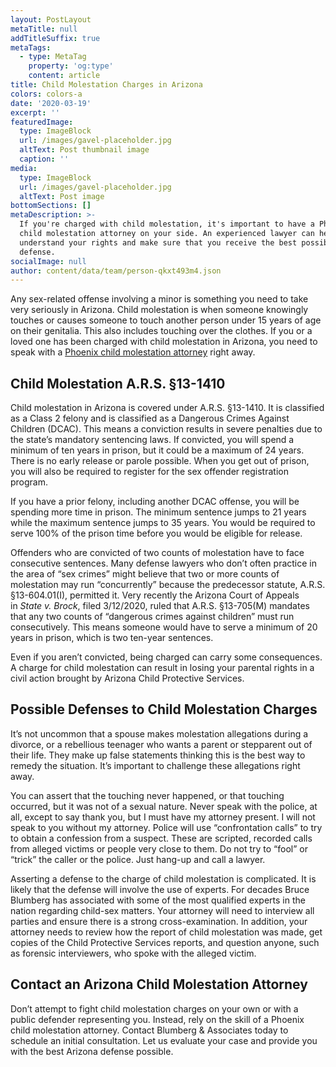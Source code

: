 ```yaml
---
layout: PostLayout
metaTitle: null
addTitleSuffix: true
metaTags:
  - type: MetaTag
    property: 'og:type'
    content: article
title: Child Molestation Charges in Arizona
colors: colors-a
date: '2020-03-19'
excerpt: ''
featuredImage:
  type: ImageBlock
  url: /images/gavel-placeholder.jpg
  altText: Post thumbnail image
  caption: ''
media:
  type: ImageBlock
  url: /images/gavel-placeholder.jpg
  altText: Post image
bottomSections: []
metaDescription: >-
  If you're charged with child molestation, it's important to have a Phoenix
  child molestation attorney on your side. An experienced lawyer can help you
  understand your rights and make sure that you receive the best possible
  defense.
socialImage: null
author: content/data/team/person-qkxt493m4.json
---
```

Any sex-related offense involving a minor is something you need to take very seriously in Arizona. Child molestation is when someone knowingly touches or causes someone to touch another person under 15 years of age on their genitalia. This also includes touching over the clothes. If you or a loved one has been charged with child molestation in Arizona, you need to speak with a [Phoenix child molestation attorney](https://azblumberglaw.com/phoenix-criminal-attorney/child-molestation/) right away.

## Child Molestation A.R.S. §13-1410

Child molestation in Arizona is covered under A.R.S. §13-1410. It is classified as a Class 2 felony and is classified as a Dangerous Crimes Against Children (DCAC). This means a conviction results in severe penalties due to the state’s mandatory sentencing laws. If convicted, you will spend a minimum of ten years in prison, but it could be a maximum of 24 years. There is no early release or parole possible. When you get out of prison, you will also be required to register for the sex offender registration program.

If you have a prior felony, including another DCAC offense, you will be spending more time in prison. The minimum sentence jumps to 21 years while the maximum sentence jumps to 35 years. You would be required to serve 100% of the prison time before you would be eligible for release.

Offenders who are convicted of two counts of molestation have to face consecutive sentences. Many defense lawyers who don’t often practice in the area of “sex crimes” might believe that two or more counts of molestation may run “concurrently” because the predecessor statute, A.R.S. §13-604.01(I), permitted it. Very recently the Arizona Court of Appeals in *State v. Brock*, filed 3/12/2020, ruled that A.R.S. §13-705(M) mandates that any two counts of “dangerous crimes against children” must run consecutively. This means someone would have to serve a minimum of 20 years in prison, which is two ten-year sentences.

Even if you aren’t convicted, being charged can carry some consequences. A charge for child molestation can result in losing your parental rights in a civil action brought by Arizona Child Protective Services.

## Possible Defenses to Child Molestation Charges

It’s not uncommon that a spouse makes molestation allegations during a divorce, or a rebellious teenager who wants a parent or stepparent out of their life. They make up false statements thinking this is the best way to remedy the situation. It’s important to challenge these allegations right away.

You can assert that the touching never happened, or that touching occurred, but it was not of a sexual nature. Never speak with the police, at all, except to say thank you, but I must have my attorney present. I will not speak to you without my attorney. Police will use “confrontation calls” to try to obtain a confession from a suspect. These are scripted, recorded calls from alleged victims or people very close to them. Do not try to “fool” or “trick” the caller or the police. Just hang-up and call a lawyer.

Asserting a defense to the charge of child molestation is complicated. It is likely that the defense will involve the use of experts. For decades Bruce Blumberg has associated with some of the most qualified experts in the nation regarding child-sex matters. Your attorney will need to interview all parties and ensure there is a strong cross-examination. In addition, your attorney needs to review how the report of child molestation was made, get copies of the Child Protective Services reports, and question anyone, such as forensic interviewers, who spoke with the alleged victim.

## Contact an Arizona Child Molestation Attorney

Don’t attempt to fight child molestation charges on your own or with a public defender representing you. Instead, rely on the skill of a Phoenix child molestation attorney. Contact Blumberg & Associates today to schedule an initial consultation. Let us evaluate your case and provide you with the best Arizona defense possible.
